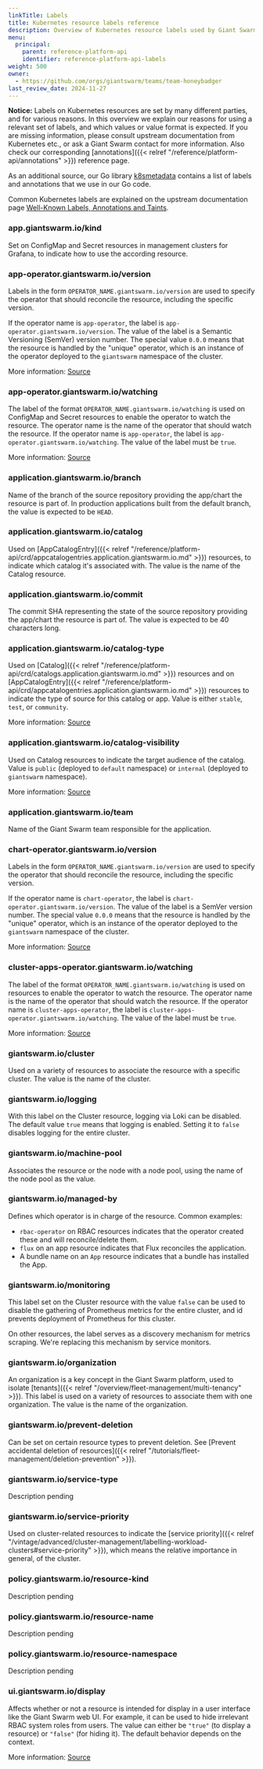 ```yaml
---
linkTitle: Labels
title: Kubernetes resource labels reference
description: Overview of Kubernetes resource labels used by Giant Swarm, and their meaning.
menu:
  principal:
    parent: reference-platform-api
    identifier: reference-platform-api-labels
weight: 500
owner:
  - https://github.com/orgs/giantswarm/teams/team-honeybadger
last_review_date: 2024-11-27
---
```


**Notice:** Labels on Kubernetes resources are set by many different parties, and for various reasons. In this overview we explain our reasons for using a relevant set of labels, and which values or value format is expected. If you are missing information, please consult upstream documentation  from Kubernetes etc., or ask a Giant Swarm contact for more information. Also check our corresponding [annotations]({{< relref "/reference/platform-api/annotations" >}}) reference page.

As an additional source, our Go library [k8smetadata](https://github.com/giantswarm/k8smetadata) contains a list of labels and annotations that we use in our Go code.

Common Kubernetes labels are explained on the upstream documentation page [Well-Known Labels, Annotations and Taints](https://kubernetes.io/docs/reference/labels-annotations-taints/).

### app.giantswarm.io/kind

Set on ConfigMap and Secret resources in management clusters for Grafana, to indicate how to use the according resource.

### app-operator.giantswarm.io/version

Labels in the form `OPERATOR_NAME.giantswarm.io/version` are used to specify the operator that should reconcile the resource, including the specific version.

If the operator name is `app-operator`, the label is `app-operator.giantswarm.io/version`. The value of the label is a Semantic Versioning (SemVer) version number. The special value `0.0.0` means that the resource is handled by the "unique" operator, which is an instance of the operator deployed to the `giantswarm` namespace of the cluster.

More information: [Source](https://github.com/giantswarm/k8smetadata/blob/v0.24.0/pkg/label/version.go#L7)

### app-operator.giantswarm.io/watching

The label of the format `OPERATOR_NAME.giantswarm.io/watching` is used on ConfigMap and Secret resources to enable the operator to watch the resource. The operator name is the name of the operator that should watch the resource. If the operator name is `app-operator`, the label is `app-operator.giantswarm.io/watching`. The value of the label must be `true`.

More information: [Source](https://github.com/giantswarm/k8smetadata/blob/v0.24.0/pkg/label/app.go#L5)

### application.giantswarm.io/branch

Name of the branch of the source repository providing the app/chart the resource is part of. In production applications built from the default branch, the value is expected to be `HEAD`.

### application.giantswarm.io/catalog

Used on [AppCatalogEntry]({{< relref "/reference/platform-api/crd/appcatalogentries.application.giantswarm.io.md" >}}) resources, to indicate which catalog it's associated with. The value is the name of the Catalog resource.

### application.giantswarm.io/commit

The commit SHA representing the state of the source repository providing the app/chart the resource is part of. The value is expected to be 40 characters long.

### application.giantswarm.io/catalog-type

Used on [Catalog]({{< relref "/reference/platform-api/crd/catalogs.application.giantswarm.io.md" >}}) resources and on [AppCatalogEntry]({{< relref "/reference/platform-api/crd/appcatalogentries.application.giantswarm.io.md" >}}) resources to indicate the type of source for this catalog or app. Value is either `stable`, `test`, or `community`.

More information: [Source](https://github.com/giantswarm/k8smetadata/blob/v0.24.0/pkg/label/catalog.go#L9)

### application.giantswarm.io/catalog-visibility

Used on Catalog resources to indicate the target audience of the catalog. Value is `public` (deployed to `default` namespace) or `internal` (deployed to `giantswarm` namespace).

More information: [Source](https://github.com/giantswarm/k8smetadata/blob/v0.24.0/pkg/label/catalog.go#L13)

### application.giantswarm.io/team

Name of the Giant Swarm team responsible for the application.

### chart-operator.giantswarm.io/version

Labels in the form `OPERATOR_NAME.giantswarm.io/version` are used to specify the operator that should reconcile the resource, including the specific version.

If the operator name is `chart-operator`, the label is `chart-operator.giantswarm.io/version`. The value of the label is a SemVer version number. The special value `0.0.0` means that the resource is handled by the "unique" operator, which is an instance of the operator deployed to the `giantswarm` namespace of the cluster.

More information: [Source](https://github.com/giantswarm/k8smetadata/blob/v0.24.0/pkg/label/version.go#L13)

### cluster-apps-operator.giantswarm.io/watching

The label of the format `OPERATOR_NAME.giantswarm.io/watching` is used on resources to enable the operator to watch the resource. The operator name is the name of the operator that should watch the resource. If the operator name is `cluster-apps-operator`, the label is `cluster-apps-operator.giantswarm.io/watching`. The value of the label must be `true`.

More information: [Source](https://github.com/giantswarm/k8smetadata/blob/v0.24.0/pkg/label/app.go#L9)

### giantswarm.io/cluster

Used on a variety of resources to associate the resource with a specific cluster. The value is the name of the cluster.

### giantswarm.io/logging

With this label on the Cluster resource, logging via Loki can be disabled. The default value `true` means that logging is enabled. Setting it to `false` disables logging for the entire cluster.

### giantswarm.io/machine-pool

Associates the resource or the node with a node pool, using the name of the node pool as the value.

### giantswarm.io/managed-by

Defines which operator is in charge of the resource. Common examples:

- `rbac-operator` on RBAC resources indicates that the operator created these and will reconcile/delete them.
- `flux` on an app resource indicates that Flux reconciles the application.
- A bundle name on an `App` resource indicates that a bundle has installed the App.

<!--
- TODO Found on various resources in MC and WC. Value differs.
    - E. g. `rbac-operator` on RBAC resources indicates that rbac-operator created these and will reconcile/delete them.
    - Value `flux` on an App resource indicates that the App is reconciled by Flux.
    - Name of a bundle on an App resource indicates that the App has been installed by a bundle.
-->

### giantswarm.io/monitoring

This label set on the Cluster resource with the value `false` can be used to disable the gathering of Prometheus metrics for the entire cluster, and id prevents deployment of Prometheus for this cluster.

On other resources, the label serves as a discovery mechanism for metrics scraping. We're replacing this mechanism by service monitors.

### giantswarm.io/organization

An organization is a key concept in the Giant Swarm platform, used to isolate [tenants]({{< relref "/overview/fleet-management/multi-tenancy" >}}). This label is used on a variety of resources to associate them with one organization. The value is the name of the organization.

### giantswarm.io/prevent-deletion

Can be set on certain resource types to prevent deletion. See [Prevent accidental deletion of resources]({{< relref "/tutorials/fleet-management/deletion-prevention" >}}).

### giantswarm.io/service-type

Description pending

<!--
- TODO Found on various resources in management and workload clusters.
- [`fmt`](https://github.com/giantswarm/fmt/blob/278eb4b3318c454e50f24413e7ef2250159f28d6/kubernetes/annotations_and_labels.md?plain=1#L49) has an explanation.
Value is mostly `managed`
- also found occurrence `manual` in an [ops recipe](https://github.com/giantswarm/giantswarm/blob/0d16eb4ebb0440608bb1bfd0636d34afa6352cc6/content/docs/support-and-ops/ops-recipes/cilium-rate-limit-issue.md?plain=1#L39).
- Value `system` is also documented.
- Example use: [PrometheusRule](https://github.com/giantswarm/prometheus-rules/blob/d440f5cc724d9ad2fe4c7f85c9f0b54090a6858e/helm/prometheus-rules/templates/recording-rules/gs-managed-app-deployment-status.rules.yml#L16) - Here it seems to be used to differentiate workloads managed by Giant Swarm from other workloads.
-->

### giantswarm.io/service-priority

Used on cluster-related resources to indicate the [service priority]({{< relref "/vintage/advanced/cluster-management/labelling-workload-clusters#service-priority" >}}), which means the relative importance in general, of the cluster.

### policy.giantswarm.io/resource-kind

Description pending

<!-- TODO Found in PolicyException and PolicyExceptionDraft resources. Values are like `Deployment`, `CronJob`. -->

### policy.giantswarm.io/resource-name

Description pending

<!-- TODO Found in PolicyException and PolicyExceptionDraft resources. Values is the name of the resource the exception is for. -->

### policy.giantswarm.io/resource-namespace

Description pending

<!-- TODO Found in PolicyException and PolicyExceptionDraft resources. Values is the namespace of the resource the exception is for. -->

### ui.giantswarm.io/display

Affects whether or not a resource is intended for display in a user interface like the Giant Swarm web UI. For example, it can be used to hide irrelevant RBAC system roles from users. The value can either be `"true"` (to display a resource) or `"false"` (for hiding it). The default behavior depends on the context.

More information: [Source](https://github.com/giantswarm/k8smetadata/blob/v0.24.0/pkg/label/ui.go#L11)
